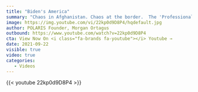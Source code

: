 ```yaml
---
title: "Biden's America"
summary: "Chaos in Afghanistan. Chaos at the border.  The 'Professionals' are back in the White House. And they're just getting started."
image: https://img.youtube.com/vi/22kp0d9D8P4/hqdefault.jpg
author: POLARIS Founder, Morgan Ortagus
outbound: https://www.youtube.com/watch?v=22kp0d9D8P4
cta: View Now On <i class="fa-brands fa-youtube"></i> Youtube →
date: 2021-09-22
visible: true
video: true
categories:
   - Videos
---
```


{{< youtube 22kp0d9D8P4 >}}